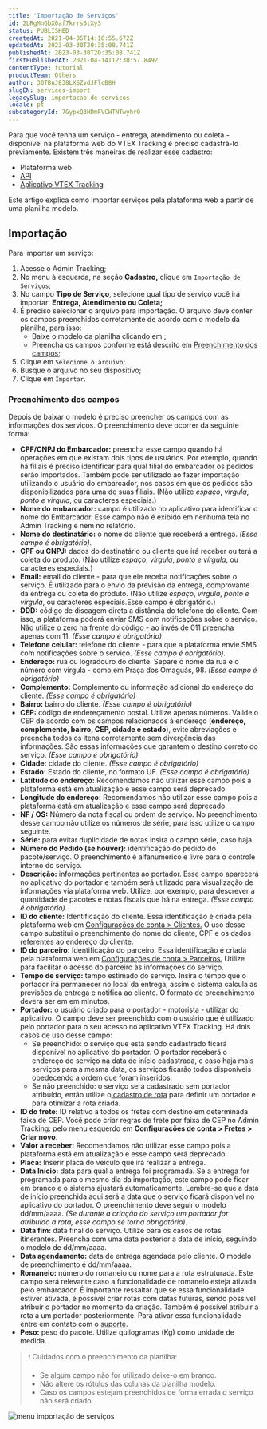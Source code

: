 ```yaml
---
title: 'Importação de Serviços'
id: 2LRgMnGbX0af7krrs6tXy3
status: PUBLISHED
createdAt: 2021-04-05T14:18:55.672Z
updatedAt: 2023-03-30T20:35:08.741Z
publishedAt: 2023-03-30T20:35:08.741Z
firstPublishedAt: 2021-04-14T12:30:57.849Z
contentType: tutorial
productTeam: Others
author: 30TBnJ838LXSZvdJFlcB8H
slugEN: services-import
legacySlug: importacao-de-servicos
locale: pt
subcategoryId: 7GypxQ3HDmFVCHTNTwyhr0
---
```


Para que você tenha um serviço - entrega, atendimento ou coleta - disponível na plataforma web do VTEX Tracking é preciso cadastrá-lo previamente. Existem três maneiras de realizar esse cadastro:

* Plataforma web
* [API](https://developers.vtex.com/docs/api-reference/tracking)
* [Aplicativo VTEX Tracking](/pt/tutorial/como-instalar-e-configurar-a-app-vtex-tracking-no-seu-admin-vtex--3ejuFsJ1m0r08cT6afpIPf)

Este artigo explica como importar serviços pela plataforma web a partir de uma planilha modelo.

## Importação

Para importar um serviço:

1. Acesse o Admin Tracking;
2. No menu à esquerda, na seção **Cadastro,** clique em `Importação de Serviços`;
1. No campo **Tipo de Serviço**, selecione qual tipo de serviço você irá importar: **Entrega, Atendimento ou Coleta;**
2. É preciso selecionar o arquivo para importação. O arquivo deve conter os campos preenchidos corretamente de acordo com o modelo da planilha, para isso: 
    * Baixe o modelo da planilha clicando em <i class="fas fa-download"></i>;
    * Preencha os campos conforme está descrito em [Preenchimento dos campos](#preenchimento-dos-campos);
3. Clique em `Selecione o arquivo`;
4. Busque o arquivo no seu dispositivo; 
5. Clique em `Importar`.

### Preenchimento dos campos

Depois de baixar o modelo é preciso preencher os campos com as informações dos serviços. O preenchimento deve ocorrer da seguinte forma: 

* **CPF/CNPJ do Embarcador:** preencha esse campo quando há operações em que existam dois tipos de usuários. Por exemplo, quando há filiais é preciso identificar para qual filial do embarcador os pedidos serão importados. Também pode ser utilizado ao fazer importação utilizando o usuário do embarcador, nos casos em que os pedidos são disponibilizados para uma de suas filiais. (Não utilize _espaço_, _vírgula_, _ponto e vírgula_, ou caracteres especiais.)
* **Nome do embarcador:** campo é utilizado no aplicativo para identificar o nome do Embarcador. Esse campo não é exibido em nenhuma tela no Admin Tracking e nem no relatório.
* **Nome do destinatário:** o nome do cliente que receberá a entrega. _(Esse campo é obrigatório)._
* **CPF ou CNPJ:** dados do destinatário ou cliente que irá receber ou terá a coleta do produto. (Não utilize _espaço_, _vírgula_, _ponto e vírgula_, ou caracteres especiais.)
* **Email:** email do cliente -  para que ele receba notificações sobre o serviço. É utilizado para o envio da previsão da entrega, comprovante da entrega ou coleta do produto. (Não utilize _espaço_, _vírgula_, _ponto e vírgula_, ou caracteres especiais.Esse campo é obrigatório.) 
* **DDD:** código de discagem direta a distância do telefone do cliente. Com isso, a plataforma poderá enviar SMS com notificações sobre o serviço. Não utilize o zero na frente do código -  ao invés de 011 preencha apenas com 11. _(Esse campo é obrigatório)_
* **Telefone celular:** telefone do cliente - para que a plataforma envie SMS com notificações sobre o serviço. _(Esse campo é obrigatório)._
* **Endereço:** rua ou logradouro do cliente. Separe o nome da rua e o número com vírgula - como em Praça dos Omaguás, 98. _(Esse campo é obrigatório)_
* **Complemento:** Complemento ou informação adicional do endereço do cliente. _(Esse campo é obrigatório)_
* **Bairro:** bairro do cliente. _(Esse campo é obrigatório)_
* **CEP:** código de endereçamento postal. Utilize apenas números. Valide o CEP de acordo com os campos relacionados à endereço (**endereço, complemento, bairro, CEP, cidade e estado**), evite abreviações e preencha todos os itens corretamente sem divergência das informações. São essas informações que  garantem o destino correto do serviço. _(Esse campo é obrigatório)_
* **Cidade:** cidade do cliente. _(Esse campo é obrigatório)_
* **Estado:** Estado do cliente, no formato UF. _(Esse campo é obrigatório)_
* **Latitude do endereço:** Recomendamos não utilizar esse campo pois a plataforma está em atualização e esse campo será deprecado.
* **Longitude do endereço:** Recomendamos não utilizar esse campo pois a plataforma está em atualização e esse campo será deprecado.
* **NF / OS:** Número da nota fiscal ou ordem de serviço. No preenchimento desse campo não utilize os números de série, para isso utilize o campo seguinte.
* **Série:** para evitar duplicidade de notas insira o campo série, caso haja.
* **Número do Pedido (se houver):** identificação do pedido do pacote/serviço. O preenchimento é alfanumérico e livre para o controle interno do serviço.
* **Descrição:** informações pertinentes ao portador. Esse campo aparecerá no aplicativo do portador e também será utilizado para visualização de informações via plataforma web. Utilize, por exemplo, para descrever a quantidade de pacotes e notas fiscais que há na entrega. _(Esse campo é obrigatório)_.
* **ID do cliente:** Identificação do cliente. Essa identificação é criada pela plataforma web em [Configurações de conta > Clientes.](/pt/tutorial/clientes-vtex-tracking--277Z0epDNArIGJIbqtPMA9) O uso desse campo substitui o preenchimento do nome do cliente, CPF e os dados referentes ao endereço do cliente.
* **ID do parceiro:** Identificação do parceiro. Essa identificação é criada pela plataforma web em [Configurações de conta > Parceiros.](/pt/tutorial/parceiros-vtex-tracking--2xEHQ98hoMzgkrdhkpOedQ) Utilize para facilitar o acesso do parceiro às informações do serviço.
* **Tempo de serviço:** tempo estimado do serviço. Insira o tempo que o portador irá permanecer no local da entrega, assim o sistema calcula as previsões da entrega e notifica ao cliente. O formato de preenchimento deverá ser em  em minutos.
* **Portador:** o usuário criado para o portador - motorista - utilizar do aplicativo. O campo deve ser preenchido com o usuário que é utilizado pelo portador para o seu acesso no aplicativo VTEX Tracking. Há dois casos de uso desse campo:
    * Se preenchido: o serviço que está sendo cadastrado ficará disponível no aplicativo do portador. O portador receberá o endereço do serviço na data de início cadastrada, e caso haja mais serviços para a mesma data, os serviços ficarão todos disponíveis obedecendo a ordem que foram inseridos.
    * Se não preenchido: o serviço será cadastrado sem portador atribuído, então utilize o[ cadastro de rota](/pt/tutorial/nova-rota--58zHktlupty2jfvSYsQE5h) para definir um portador e para otimizar a rota criada. 
* **ID do frete:** ID relativo a todos os fretes com destino em determinada faixa de CEP. Você pode criar regras de frete por faixa de CEP no Admin Tracking: pelo menu esquerdo em **Configurações de conta > Fretes > Criar novo**.
* **Valor a receber:** Recomendamos não utilizar esse campo pois a plataforma está em atualização e esse campo será deprecado.
* **Placa:** Inserir placa do veículo que irá realizar a entrega.
* **Data Início:** data para qual a entrega foi programada. Se a entrega for programada para o mesmo dia da importação, este campo pode ficar em branco e o sistema ajustará automaticamente. Lembre-se que a data de início preenchida aqui será a data que o serviço ficará disponível no aplicativo do portador. O preenchimento deve seguir o modelo dd/mm/aaaa. _(Se durante a criação do serviço um portador for atribuído a rota, esse campo se torna obrigatório)._
* **Data fim:** data final do serviço. Utilize para os casos de rotas itinerantes. Preencha com uma data posterior a data de início, seguindo o modelo de dd/mm/aaaa.
* **Data agendamento:** data de entrega agendada pelo cliente. O modelo de preenchimento é dd/mm/aaaa.
* **Romaneio:** número do romaneio ou nome para a rota estruturada. Este campo será relevante caso a funcionalidade de romaneio esteja ativada pelo embarcador. É importante ressaltar que se essa funcionalidade estiver ativada, é possível criar rotas com datas futuras, sendo possível atribuir o portador no momento da criação. Também é possível atribuir a rota a um portador posteriormente. Para ativar essa funcionalidade entre em contato com o [suporte](/pt/tutorial/abrir-chamados-para-o-suporte-vtex--16yOEqpO32UQYygSmMSSAM). 
* **Peso:** peso do pacote. Utilize quilogramas (Kg) como unidade de medida.

> ❗ Cuidados com o preenchimento da planilha: <body> <ul> <li>Se algum campo não for utilizado deixe-o em branco.</li> <li>Não altere os rótulos das colunas da planilha modelo.</li> <li>Caso os campos estejam preenchidos de forma errada o serviço não será criado.</li> </ul> </body>

![menu importação de serviços](https://cdn.statically.io/gh/vtexdocs/help-center-content/refs/heads/main/docs/pt/tutorials/vtex-tracking/serviços/importacao-de-servicos_1.png)

